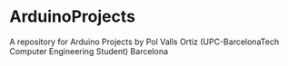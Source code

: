 # ArduinoProjects
A repository for Arduino Projects by Pol Valls Ortiz (UPC-BarcelonaTech Computer Engineering Student)
Barcelona
